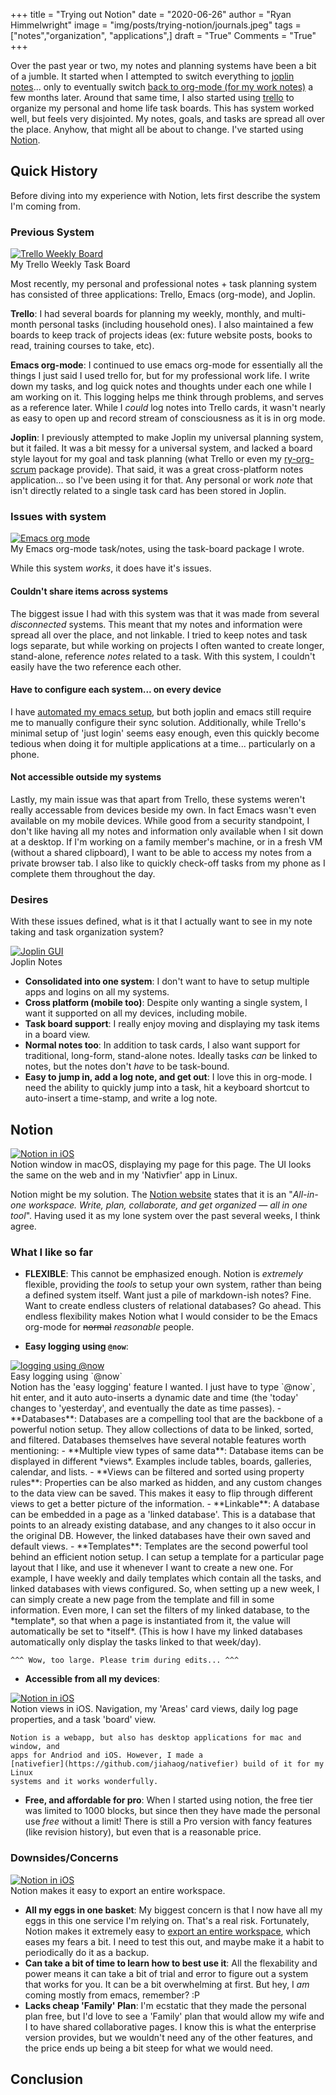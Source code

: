+++
title   = "Trying out Notion"
date    = "2020-06-26"
author  = "Ryan Himmelwright"
image   = "img/posts/trying-notion/journals.jpeg"
tags    = ["notes","organization", "applications",]
draft   = "True"
Comments = "True"
+++

Over the past year or two, my notes and planning systems have been a bit of a
jumble.  It started when I attempted to switch everything to [joplin
notes](/post/switched-to-joplin-notes/)... only to eventually switch [back to
org-mode (for my work notes)](/post/back-on-org-mode-for-work/) a few months
later. Around that same time, I also started using [trello](https://trello.com)
to organize my personal and home life task boards. This has system worked well, but
feels very disjointed. My notes, goals, and tasks are spread all over the place.
Anyhow, that might all be about to change. I've started using
[Notion](https://notion.so).

<!--more-->

## Quick History

Before diving into my experience with Notion, lets first describe the system
I'm coming from.

### Previous System

<a href="/img/posts/trying-notion/trello_weekly_board.png">
<img alt="Trello Weekly Board" src="/img/posts/trying-notion/trello_weekly_board.png" style="max-width: 100%;"/></a>
<div class="caption">My Trello Weekly Task Board</div>

Most recently, my personal and professional notes + task planning system has
consisted of three applications: Trello, Emacs (org-mode), and Joplin.

**Trello**: I had several boards for planning my weekly, monthly, and
multi-month personal tasks (including household ones). I also maintained a few
boards to keep track of projects ideas (ex: future website posts, books to
read, training courses to take, etc).


**Emacs org-mode**: I continued to use emacs org-mode for essentially all the
things I just said I used trello for, but for my professional work life.  I
write down my tasks, and log quick notes and thoughts under
each one while I am working on it. This logging helps me think through
problems, and serves as a reference later. While I *could* log notes into Trello
cards, it wasn't nearly as easy to open up and record stream of consciousness
as it is in org mode.

**Joplin**: I previously attempted to make Joplin my universal planning system,
but it failed. It was a bit messy for a universal system, and lacked a
board style layout for  my goal and task planning (what Trello or even my [ry-org-scrum](https://github.com/himmAllRight/ry-org-scrum)
package provide). That said, it was a great cross-platform notes application... so
I've been using it for that. Any personal or work *note* that isn't directly
related to a single task card has been stored in Joplin.

### Issues with system

<a href="/img/posts/back-on-org-mode-for-work/scrum-board.png">
<img alt="Emacs org mode" src="/img/posts/back-on-org-mode-for-work/scrum-board.png" style="max-width: 100%;"/></a>
<div class="caption">My Emacs org-mode task/notes, using the task-board
package I wrote.</div>

While this system *works*, it does have it's issues.

#### Couldn't share items across systems
The biggest issue I had with this system was that it was made from several
*disconnected* systems. This meant that my notes and information were spread
all over the place, and not linkable. I tried to keep notes and task logs
separate, but while working on projects I often wanted to create longer,
stand-alone, reference *notes* related to a task. With this system, I couldn't
easily have the two reference each other.


#### Have to configure each system... on every device

I have [automated my emacs
setup](http://ryan.himmelwright.net/post/org-babel-setup/), but both joplin and
emacs still require me to manually configure their sync solution.
Additionally, while Trello's minimal setup of 'just login' seems easy enough,
even this quickly become tedious when doing it for multiple applications at a
time... particularly  on a phone.

#### Not accessible outside my systems

Lastly, my main issue was that apart from Trello, these systems weren't really
accessable from devices beside my own. In fact Emacs wasn't even available on
my mobile devices. While good from a security standpoint, I don't like having
all my notes and information only available when I sit down at a desktop. If
I'm working on a family member's machine, or in a fresh VM (without a shared
clipboard), I want to be able to access my notes from a private browser tab. I
also like to quickly check-off tasks from my phone as I complete them
throughout the day.

### Desires

With these issues defined, what is it that I actually want to see in my note
taking and task organization system?

<a href="/img/posts/back-on-org-mode-for-work/joplin-gui.png">
<img alt="Joplin GUI" src="/img/posts/back-on-org-mode-for-work/joplin-gui.png" style="max-width: 100%;"/></a>
<div class="caption">Joplin Notes</div>

- **Consolidated into one system**: I don't want to have to setup multiple apps
    and logins on all my systems.
- **Cross platform (mobile too)**: Despite only wanting a single system, I want it
    supported on all my devices, including mobile.
- **Task board support**: I really enjoy moving and displaying  my task items
    in a board view.
- **Normal notes too**: In addition to task cards, I also want support for
    traditional, long-form, stand-alone notes. Ideally tasks *can* be linked to
    notes, but the notes don't *have* to be task-bound.
- **Easy to jump in, add a log note, and get out**: I love this in org-mode. I need
    the ability to quickly jump into a task, hit a keyboard shortcut to auto-insert
    a time-stamp, and write a log note.

## Notion
<a href="/img/posts/trying-notion/notion_window.png">
<img alt="Notion in iOS" src="/img/posts/trying-notion/notion_window.png" style="max-width: 100%;"/></a>
<div class="caption">Notion window in macOS, displaying my page for this page. The UI looks the same on the web and in my 'Nativfier' app in Linux.</div>


Notion might be my solution. The [Notion website](https://notion.so) states
that it is an "*All-in-one workspace.  Write, plan, collaborate, and get
organized — all in one tool*". Having used it as my lone system over the
past several weeks, I think agree.

### What I like so far
- **FLEXIBLE**: This cannot be emphasized enough. Notion is *extremely*
    flexible, providing the *tools* to setup your own system, rather than being
    a defined system itself. Want just a pile of markdown-ish notes? Fine. Want
    to create endless clusters  of relational databases? Go ahead. This endless
    flexibility makes Notion what I would consider to be the Emacs org-mode for
    ~~normal~~ *reasonable* people.

- **Easy logging using `@now`**:
<a href="/img/posts/trying-notion/now_timestamp.png">
<img alt="logging using @now" src="/img/posts/trying-notion/now_timestamp.png" style="max-width: 100%;"/></a>
<div class="caption">Easy logging using `@now`</div>
    Notion has the 'easy logging' feature I
    wanted. I just have to type `@now`, hit enter, and it auto auto-inserts a
    dynamic date and time (the 'today' changes to 'yesterday', and eventually
    the date as time passes).
- **Databases**: Databases are a compelling tool that are the backbone of a
    powerful notion setup. They allow collections of data to be linked, sorted,
    and filtered. Databases themselves have several notable features worth
    mentioning:
    - **Multiple view types of same data**: Database items can be displayed in
        different *views*. Examples include tables, boards, galleries,
        calendar, and lists.
    - **Views can be filtered and sorted using property rules**:
        Properties can be also marked as hidden, and any custom
        changes to the data view can be saved. This makes it easy to flip
        through different views to get a better picture of the information.
    - **Linkable**: A database can be embedded in a page as a 'linked database'.
        This is a database that points to an already existing
        database, and any changes to it also occur in the original DB. However,
        the linked databases have their own saved and default views.
- **Templates**: Templates are the second powerful tool behind an efficient
    notion setup. I can setup a template for a particular page layout that I
    like, and use it whenever I want to create a new one. For example, I have
    weekly and daily templates which contain all the tasks, and linked
    databases with views configured. So, when setting up a new week, I can
    simply create a new page from the template and fill in some information.
    Even more, I can set the filters of my linked database, to the *template*,
    so that when a page is instantiated from it, the value will automatically
    be set to *itself*. (This is how I have my linked databases automatically
    only display the tasks linked to that week/day).

    ^^^ Wow, too large. Please trim during edits... ^^^

- **Accessible from all my devices**:
<a href="/img/posts/trying-notion/ios_notion.png">
<img alt="Notion in iOS" src="/img/posts/trying-notion/ios_notion.png" style="max-width: 100%;"/></a>
<div class="caption">Notion views in iOS. Navigation, my 'Areas' card views,
daily log page properties, and a task 'board' view.</div>

    Notion is a webapp, but also has desktop applications for mac and window, and
    apps for Andriod and iOS. However, I made a
    [nativefier](https://github.com/jiahaog/nativefier) build of it for my Linux
    systems and it works wonderfully.

- **Free, and affordable for pro**: When I started using notion, the free tier
    was limited to 1000 blocks, but since then they have made the personal use
    *free* without a limit! There is still a Pro version with fancy features
    (like revision history), but even that is a reasonable price.

### Downsides/Concerns

<a href="/img/posts/trying-notion/notion-export.png">
<img alt="Notion in iOS" src="/img/posts/trying-notion/notion-export.png" style="max-width: 100%;"/></a>
<div class="caption">Notion makes it easy to export an entire workspace.</div>

- **All my eggs in one basket**: My biggest concern is that I now have all my
    eggs in this one service I'm relying on. That's a real risk. Fortunately,
    Notion makes it extremely easy to [export an entire
    workspace](https://www.notion.so/Workspace-settings-security-b0a64a148cad461cb6e9df74f7372ecf#23a9194abf324cb7a222ede243fdcb5b), which eases
    my fears a bit. I need to test this out, and maybe make it a habit to
    periodically do it as a backup.
- **Can take a bit of time to learn how to best use it**: All the flexability
    and power means it can take a bit of trial and error to figure out a system
    that works for you. It can be a bit overwhelming at first. But hey, I *am* coming
    mostly from emacs, remember? :P
- **Lacks cheap 'Family' Plan**: I'm ecstatic that they made the personal plan
    free, but I'd love to see a 'Family' plan that would allow my wife and I to
    have shared collaborative pages. I know this is what the enterprise version
    provides, but we wouldn't need any of the other features, and the price
    ends up being a bit steep for what we would need.

## Conclusion

